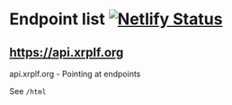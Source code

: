 # Endpoint list [![Netlify Status](https://api.netlify.com/api/v1/badges/af1bd222-8b2c-4cbc-a315-a315814db59a/deploy-status)](https://app.netlify.com/sites/api-xrplf-org/deploys)
## https://api.xrplf.org

api.xrplf.org - Pointing at endpoints

See `/html`

